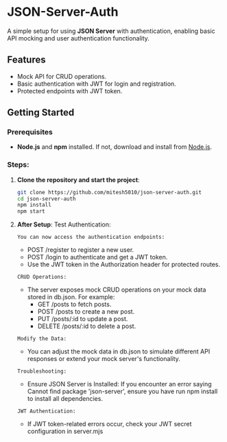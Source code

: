 # JSON-Server-Auth

A simple setup for using **JSON Server** with authentication, enabling basic API mocking and user authentication functionality.

## Features

- Mock API for CRUD operations.
- Basic authentication with JWT for login and registration.
- Protected endpoints with JWT token.

## Getting Started

### Prerequisites

- **Node.js** and **npm** installed. If not, download and install from [Node.js](https://nodejs.org/).

### Steps:

1. **Clone the repository and start the project**:
   ```bash
   git clone https://github.com/mitesh5010/json-server-auth.git
   cd json-server-auth
   npm install
   npm start
   ```
2. **After Setup**:
   Test Authentication:

   `You can now access the authentication endpoints:`
   - POST /register to register a new user.
   - POST /login to authenticate and get a JWT token.
   - Use the JWT token in the Authorization header for protected routes.

   `CRUD Operations:`
   - The server exposes mock CRUD operations on your mock data stored in db.json. For example:
     - GET /posts to fetch posts.
     - POST /posts to create a new post.
     - PUT /posts/:id to update a post.
     - DELETE /posts/:id to delete a post.
   
   `Modify the Data:`
   - You can adjust the mock data in db.json to simulate different API responses or extend your mock server's functionality.

   `Troubleshooting:`
   - Ensure JSON Server is Installed: If you encounter an error saying Cannot find package 'json-server', ensure you have run npm install to install all dependencies.

   `JWT Authentication:`
   - If JWT token-related errors occur, check your JWT secret configuration in server.mjs

